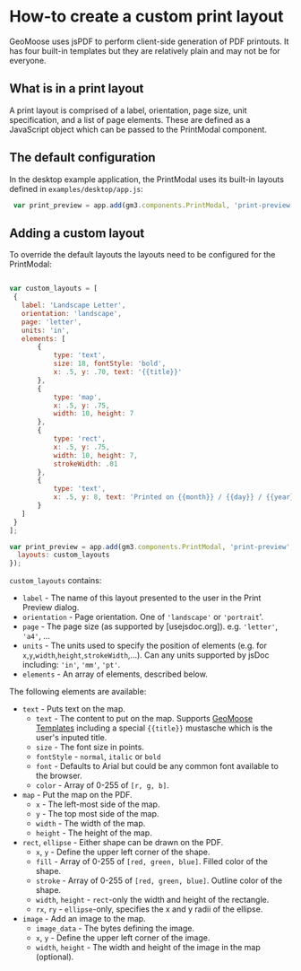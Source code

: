 # How-to create a custom print layout

GeoMoose uses jsPDF to perform client-side generation of PDF printouts.
It has four built-in templates but they are relatively plain and may
not be for everyone.

## What is in a print layout

A print layout is comprised of a label, orientation, page size,
unit specification, and a list of page elements. These are defined
as a JavaScript object which can be passed to the PrintModal component.

## The default configuration

In the desktop example application, the PrintModal uses its built-in
layouts defined in `examples/desktop/app.js`:

```javascript
 var print_preview = app.add(gm3.components.PrintModal, 'print-preview', {});
```

## Adding a custom layout

To override the default layouts the layouts need to be configured
for the PrintModal:

<!-- {% raw %} -->
 ```javascript

var custom_layouts = [
  {
    label: 'Landscape Letter',
    orientation: 'landscape',
    page: 'letter',
    units: 'in',
    elements: [
        {
            type: 'text',
            size: 18, fontStyle: 'bold',
            x: .5, y: .70, text: '{{title}}'
        },
        {
            type: 'map',
            x: .5, y: .75,
            width: 10, height: 7
        },
        {
            type: 'rect',
            x: .5, y: .75,
            width: 10, height: 7,
            strokeWidth: .01
        },
        {
            type: 'text',
            x: .5, y: 8, text: 'Printed on {{month}} / {{day}} / {{year}}'
        }
    ]
  }
];

 var print_preview = app.add(gm3.components.PrintModal, 'print-preview', {
   layouts: custom_layouts
 });
```
<!-- {% endraw %} -->

`custom_layouts` contains:
* `label` - The name of this layout presented to the user in the Print Preview dialog.
* `orientation` - Page orientation.  One of `'landscape'` or `'portrait`'.
* `page` - The page size (as supported by [usejsdoc.org]).  e.g. `'letter'`, `'a4'`, ...
* `units` - The units used to specify the position of elements (e.g. for `x`,`y`,`width`,`height`,`strokeWidth`,...).  Can any units supported by jsDoc including: `'in'`, `'mm'`, `'pt'`.
* `elements` - An array of elements, described below.

The following elements are available:

* `text` - Puts text on the map.
  * `text` - The content to put on the map.
    Supports [GeoMoose Templates](../templates.md) including a special `{{title}}`
    mustasche which is the user's inputed title.
  * `size` - The font size in points.
  * `fontStyle` - `normal`, `italic` or `bold`
  * `font` - Defaults to Arial but could be any common font available to the browser.
  * `color` - Array of 0-255 of `[r, g, b]`.
* `map` - Put the map on the PDF.
  * `x` - The left-most side of the map.
  * `y` - The top most side of the map.
  * `width` - The width of the map.
  * `height` - The height of the map.
* `rect`, `ellipse` - Either shape can be drawn on the PDF.
  * `x`, `y` - Define the upper left corner of the shape.
  * `fill` - Array of 0-255 of `[red, green, blue]`. Filled color of the shape.
  * `stroke` - Array of 0-255 of `[red, green, blue]`. Outline color of the shape.
  * `width`, `height` - `rect`-only the width and height of the rectangle.
  * `rx`, `ry` - `ellipse`-only, specifies the x and y radii of the ellipse.
* `image` - Add an image to the map.
  * `image_data` - The bytes defining the image.
  * `x`, `y` - Define the upper left corner of the image.
  * `width`, `height` - The width and height of the image in the map (optional).
